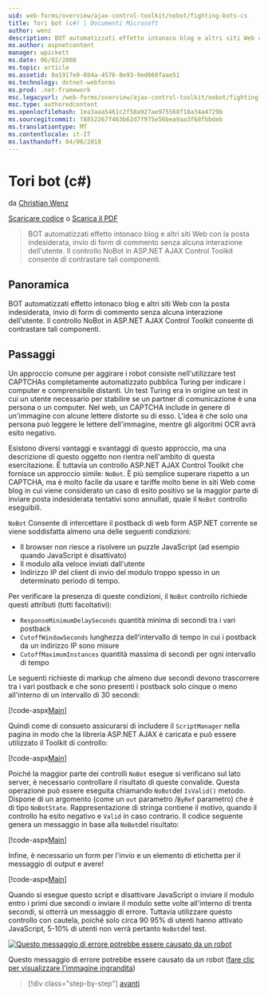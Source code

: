```yaml
---
uid: web-forms/overview/ajax-control-toolkit/nobot/fighting-bots-cs
title: Tori bot (c#) | Documenti Microsoft
author: wenz
description: BOT automatizzati effetto intonaco blog e altri siti Web con la posta indesiderata, invio di form di commento senza alcuna interazione dell'utente. Il controllo NoBot le configurazioni di AJAX ASP.NET...
ms.author: aspnetcontent
manager: wpickett
ms.date: 06/02/2008
ms.topic: article
ms.assetid: 0a1917e0-884a-4576-8e93-9ed660faae51
ms.technology: dotnet-webforms
ms.prod: .net-framework
msc.legacyurl: /web-forms/overview/ajax-control-toolkit/nobot/fighting-bots-cs
msc.type: authoredcontent
ms.openlocfilehash: 1ea3aaa5461c2f58a927ae975568f18a34a4729b
ms.sourcegitcommit: f8852267f463b62d7f975e56bea9aa3f68fbbdeb
ms.translationtype: MT
ms.contentlocale: it-IT
ms.lasthandoff: 04/06/2018
---
```

<a name="fighting-bots-c"></a>Tori bot (c#)
====================
da [Christian Wenz](https://github.com/wenz)

[Scaricare codice](http://download.microsoft.com/download/9/3/f/93f8daea-bebd-4821-833b-95205389c7d0/NoBot0.cs.zip) o [Scarica il PDF](http://download.microsoft.com/download/b/6/a/b6ae89ee-df69-4c87-9bfb-ad1eb2b23373/nobot0CS.pdf)

> BOT automatizzati effetto intonaco blog e altri siti Web con la posta indesiderata, invio di form di commento senza alcuna interazione dell'utente. Il controllo NoBot in ASP.NET AJAX Control Toolkit consente di contrastare tali componenti.


## <a name="overview"></a>Panoramica

BOT automatizzati effetto intonaco blog e altri siti Web con la posta indesiderata, invio di form di commento senza alcuna interazione dell'utente. Il controllo NoBot in ASP.NET AJAX Control Toolkit consente di contrastare tali componenti.

## <a name="steps"></a>Passaggi

Un approccio comune per aggirare i robot consiste nell'utilizzare test CAPTCHAs completamente automatizzato pubblica Turing per indicare i computer e comprensibile distanti. Un test Turing era in origine un test in cui un utente necessario per stabilire se un partner di comunicazione è una persona o un computer. Nel web, un CAPTCHA include in genere di un'immagine con alcune lettere distorte su di esso. L'idea è che solo una persona può leggere le lettere dell'immagine, mentre gli algoritmi OCR avrà esito negativo.

Esistono diversi vantaggi e svantaggi di questo approccio, ma una descrizione di questo oggetto non rientra nell'ambito di questa esercitazione. È tuttavia un controllo ASP.NET AJAX Control Toolkit che fornisce un approccio simile: `NoBot`. È più semplice superare rispetto a un CAPTCHA, ma è molto facile da usare e tariffe molto bene in siti Web come blog in cui viene considerato un caso di esito positivo se la maggior parte di inviare posta indesiderata tentativi sono annullati, quale il `NoBot` controllo eseguibili.

`NoBot` Consente di intercettare il postback di web form ASP.NET corrente se viene soddisfatta almeno una delle seguenti condizioni:

- Il browser non riesce a risolvere un puzzle JavaScript (ad esempio quando JavaScript è disattivato)
- Il modulo alla veloce inviati dall'utente
- Indirizzo IP del client di invio del modulo troppo spesso in un determinato periodo di tempo.

Per verificare la presenza di queste condizioni, il `NoBot` controllo richiede questi attributi (tutti facoltativi):

- `ResponseMinimumDelaySeconds` quantità minima di secondi tra i vari postback
- `CutoffWindowSeconds` lunghezza dell'intervallo di tempo in cui i postback da un indirizzo IP sono misure
- `CutoffMaximumInstances` quantità massima di secondi per ogni intervallo di tempo

Le seguenti richieste di markup che almeno due secondi devono trascorrere tra i vari postback e che sono presenti i postback solo cinque o meno all'interno di un intervallo di 30 secondi:

[!code-aspx[Main](fighting-bots-cs/samples/sample1.aspx)]

Quindi come di consueto assicurarsi di includere il `ScriptManager` nella pagina in modo che la libreria ASP.NET AJAX è caricata e può essere utilizzato il Toolkit di controllo:

[!code-aspx[Main](fighting-bots-cs/samples/sample2.aspx)]

Poiché la maggior parte dei controlli `NoBot` esegue si verificano sul lato server, è necessario controllare il risultato di queste convalide. Questa operazione può essere eseguita chiamando `NoBot`del `IsValid()` metodo. Dispone di un argomento (come un `out` parametro /`ByRef` parametro) che è di tipo `NoBotState`. Rappresentazione di stringa contiene il motivo, quando il controllo ha esito negativo e `Valid` in caso contrario. Il codice seguente genera un messaggio in base alla `NoBot`del risultato:

[!code-aspx[Main](fighting-bots-cs/samples/sample3.aspx)]

Infine, è necessario un form per l'invio e un elemento di etichetta per il messaggio di output e avere!

[!code-aspx[Main](fighting-bots-cs/samples/sample4.aspx)]

Quando si esegue questo script e disattivare JavaScript o inviare il modulo entro i primi due secondi o inviare il modulo sette volte all'interno di trenta secondi, si otterrà un messaggio di errore. Tuttavia utilizzare questo controllo con cautela, poiché solo circa 90 95% di utenti hanno attivato JavaScript, 5-10% di utenti non verrà pertanto `NoBot`del test.


[![Questo messaggio di errore potrebbe essere causato da un robot](fighting-bots-cs/_static/image2.png)](fighting-bots-cs/_static/image1.png)

Questo messaggio di errore potrebbe essere causato da un robot ([fare clic per visualizzare l'immagine ingrandita](fighting-bots-cs/_static/image3.png))

> [!div class="step-by-step"]
> [avanti](fighting-bots-vb.md)
